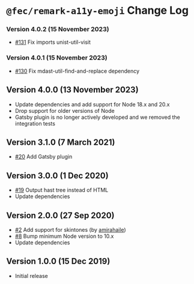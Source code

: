 # `@fec/remark-a11y-emoji` Change Log

### Version 4.0.2 (15 November 2023)

- [#131](https://github.com/florianeckerstorfer/remark-a11y-emoji/pull/131) Fix imports unist-util-visit

### Version 4.0.1 (15 November 2023)

- [#130](https://github.com/florianeckerstorfer/remark-a11y-emoji/pull/130) Fix mdast-util-find-and-replace dependency

## Version 4.0.0 (13 November 2023)

- Update dependencies and add support for Node 18.x and 20.x
- Drop support for older versions of Node
- Gatsby plugin is no longer actively developed and we removed the integration tests

## Version 3.1.0 (7 March 2021)

- [#20](https://github.com/florianeckerstorfer/remark-a11y-emoji/pull/20) Add Gatsby plugin

## Version 3.0.0 (1 Dec 2020)

- [#19](https://github.com/florianeckerstorfer/remark-a11y-emoji/pull/19) Output hast tree instead of HTML
- Update dependencies

## Version 2.0.0 (27 Sep 2020)

- [#2](https://github.com/florianeckerstorfer/remark-a11y-emoji/pull/2) Add support for skintones (by [amirahaile](https://github.com/amirahaile))
- [#8](https://github.com/florianeckerstorfer/remark-a11y-emoji/pull/8) Bump minimum Node version to 10.x
- Update dependencies

## Version 1.0.0 (15 Dec 2019)

- Initial release
